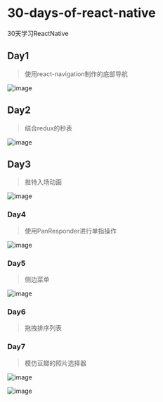 # 30-days-of-react-native

30天学习ReactNative

## Day1

> 使用react-navigation制作的底部导航

![image](https://i.loli.net/2018/11/29/5bff421c69667.gif)

## Day2

> 结合redux的秒表

![image](https://i.loli.net/2018/12/02/5c03b939f0798.gif)

## Day3

> 推特入场动画

![image](https://i.loli.net/2018/12/04/5c062270036bb.png)

### Day4

> 使用PanResponder进行单指操作

![image](https://i.loli.net/2018/12/03/5c04bfabf386d.gif)


### Day5

> 侧边菜单

![image](https://raw.githubusercontent.com/fangwei716/ThirtyDaysOfReactNative/screenshots/screenshot/day8.gif)

### Day6

> 拖拽排序列表

### Day7

> 模仿豆瓣的照片选择器

![image](https://i.loli.net/2018/12/10/5c0e4883d9aa5.png)

![image](https://i.loli.net/2018/12/10/5c0e70e30927d.png)